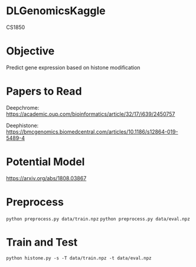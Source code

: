 # DLGenomicsKaggle
CS1850

# Objective
Predict gene expression based on histone modification

# Papers to Read
Deepchrome: https://academic.oup.com/bioinformatics/article/32/17/i639/2450757

Deephistone: https://bmcgenomics.biomedcentral.com/articles/10.1186/s12864-019-5489-4

# Potential Model

https://arxiv.org/abs/1808.03867

# Preprocess
`python preprocess.py data/train.npz`
`python preprocess.py data/eval.npz`

# Train and Test
`python histone.py -s -T data/train.npz -t data/eval.npz`
